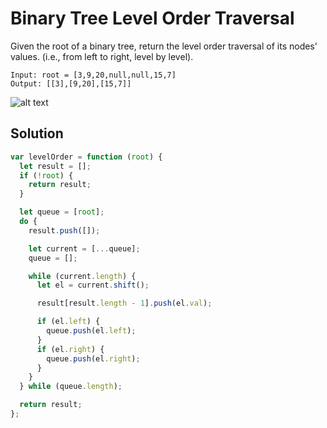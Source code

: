 # Binary Tree Level Order Traversal

Given the root of a binary tree, return the level order traversal of its nodes' values. (i.e., from left to right, level by level).

```
Input: root = [3,9,20,null,null,15,7]
Output: [[3],[9,20],[15,7]]
```

![alt text](https://assets.leetcode.com/uploads/2021/02/19/tree1.jpg)

## Solution

```js
var levelOrder = function (root) {
  let result = [];
  if (!root) {
    return result;
  }

  let queue = [root];
  do {
    result.push([]);

    let current = [...queue];
    queue = [];

    while (current.length) {
      let el = current.shift();

      result[result.length - 1].push(el.val);

      if (el.left) {
        queue.push(el.left);
      }
      if (el.right) {
        queue.push(el.right);
      }
    }
  } while (queue.length);

  return result;
};
```
